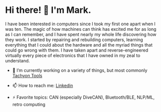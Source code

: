# Hi there! 👋 I'm Mark.

I have been interested in computers since I took my first one apart when I was ten. The magic of how machines can think has excited me for as long as I can remember, and I have spent nearly my whole life discovering how they work. I started by repairing and rebuilding computers, learning everything that I could about the hardware and all the myriad things that could go wrong with them. I have taken apart and reverse-engineered virtually every piece of electronics that I have owned in my zeal to understand. 

- 🔭 I’m currently working on a variety of things, but most commonly [Tachyon Tools](https://github.com/wulfderay/Tachyon-Tools)

- 📫 How to reach me: [Linkedin](https://www.linkedin.com/in/wulfderay)
- ⚡ Favorite topics: CAN (especially DiveCAN), Bluetooth/BLE, NLP/ML, retro computing
